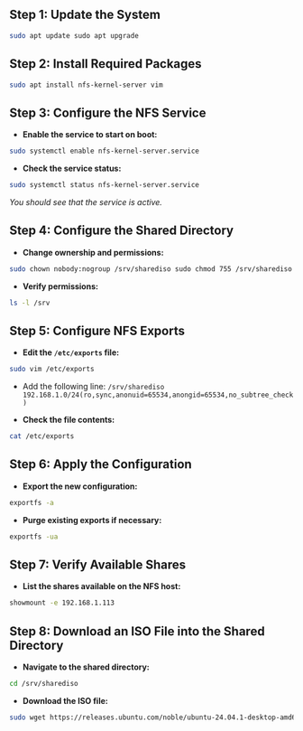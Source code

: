 ## Step 1: Update the System 

```bash 
sudo apt update sudo apt upgrade
```
## Step 2: Install Required Packages

```sh
sudo apt install nfs-kernel-server vim
```
## Step 3: Configure the NFS Service

- **Enable the service to start on boot:**
```sh
sudo systemctl enable nfs-kernel-server.service
```

- **Check the service status:**
```sh
sudo systemctl status nfs-kernel-server.service
```
_You should see that the service is active._

## Step 4: Configure the Shared Directory

- **Change ownership and permissions:**
```sh
sudo chown nobody:nogroup /srv/sharediso sudo chmod 755 /srv/sharediso
```

- **Verify permissions:**
```sh
ls -l /srv
```
## Step 5: Configure NFS Exports

- **Edit the `/etc/exports` file:**
```sh
sudo vim /etc/exports
```

- Add the following line:
`/srv/sharediso 192.168.1.0/24(ro,sync,anonuid=65534,anongid=65534,no_subtree_check)`

- **Check the file contents:**
```sh
cat /etc/exports
```
## Step 6: Apply the Configuration

- **Export the new configuration:**
```sh
exportfs -a
```

- **Purge existing exports if necessary:**
```sh
exportfs -ua
```
## Step 7: Verify Available Shares

- **List the shares available on the NFS host:**
```sh
showmount -e 192.168.1.113
```
## Step 8: Download an ISO File into the Shared Directory

- **Navigate to the shared directory:**
```sh
cd /srv/sharediso
```

- **Download the ISO file:**
```sh
sudo wget https://releases.ubuntu.com/noble/ubuntu-24.04.1-desktop-amd64.iso
```

